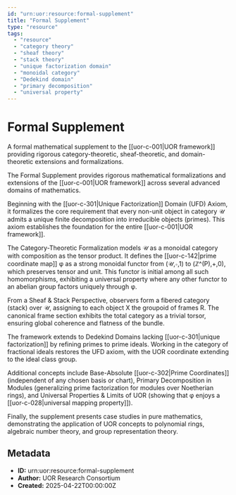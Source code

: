 ```yaml
---
id: "urn:uor:resource:formal-supplement"
title: "Formal Supplement"
type: "resource"
tags:
  - "resource"
  - "category theory"
  - "sheaf theory"
  - "stack theory"
  - "unique factorization domain"
  - "monoidal category"
  - "Dedekind domain"
  - "primary decomposition"
  - "universal property"
---
```


# Formal Supplement

A formal mathematical supplement to the [[uor-c-001|UOR framework]] providing rigorous category-theoretic, sheaf-theoretic, and domain-theoretic extensions and formalizations.

The Formal Supplement provides rigorous mathematical formalizations and extensions of the [[uor-c-001|UOR framework]] across several advanced domains of mathematics.

Beginning with the [[uor-c-301|Unique Factorization]] Domain (UFD) Axiom, it formalizes the core requirement that every non-unit object in category 𝒰 admits a unique finite decomposition into irreducible objects (primes). This axiom establishes the foundation for the entire [[uor-c-001|UOR framework]].

The Category-Theoretic Formalization models 𝒰 as a monoidal category with composition as the tensor product. It defines the [[uor-c-142|prime coordinate map]] φ as a strong monoidal functor from (𝒰,∘,1) to (ℤ^(P),+,0), which preserves tensor and unit. This functor is initial among all such homomorphisms, exhibiting a universal property where any other functor to an abelian group factors uniquely through φ.

From a Sheaf & Stack Perspective, observers form a fibered category (stack) over 𝒰, assigning to each object X the groupoid of frames R. The canonical frame section exhibits the total category as a trivial torsor, ensuring global coherence and flatness of the bundle.

The framework extends to Dedekind Domains lacking [[uor-c-301|unique factorization]] by refining primes to prime ideals. Working in the category of fractional ideals restores the UFD axiom, with the UOR coordinate extending to the ideal class group.

Additional concepts include Base-Absolute [[uor-c-302|Prime Coordinates]] (independent of any chosen basis or chart), Primary Decomposition in Modules (generalizing prime factorization for modules over Noetherian rings), and Universal Properties & Limits of UOR (showing that φ enjoys a [[uor-c-028|universal mapping property]]).

Finally, the supplement presents case studies in pure mathematics, demonstrating the application of UOR concepts to polynomial rings, algebraic number theory, and group representation theory.

## Metadata

- **ID:** urn:uor:resource:formal-supplement
- **Author:** UOR Research Consortium
- **Created:** 2025-04-22T00:00:00Z
